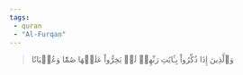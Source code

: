 ```yaml
---
tags: 
 - quran 
 - "Al-Furqan"
---
```


> وَٱلَّذِينَ إِذَا ذُكِّرُواْ بِـَٔايَٰتِ رَبِّهِمۡ لَمۡ يَخِرُّواْ عَلَيۡهَا صُمّٗا وَعُمۡيَانٗا
